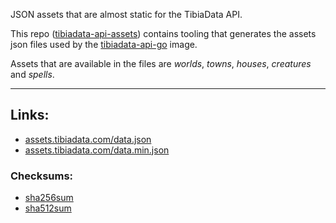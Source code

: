 JSON assets that are almost static for the TibiaData API.

This repo ([tibiadata-api-assets](https://github.com/TibiaData/tibiadata-api-assets)) contains tooling that generates the assets json files used by the [tibiadata-api-go](https://github.com/TibiaData/tibiadata-api-go) image.

Assets that are available in the files are _worlds_, _towns_, _houses_, _creatures_ and _spells_.

---

## Links:
- [assets.tibiadata.com/data.json](https://assets.tibiadata.com/data.json)
- [assets.tibiadata.com/data.min.json](https://assets.tibiadata.com/data.min.json)

### Checksums:
- [sha256sum](https://assets.tibiadata.com/sha256sum.txt)
- [sha512sum](https://assets.tibiadata.com/sha512sum.txt)